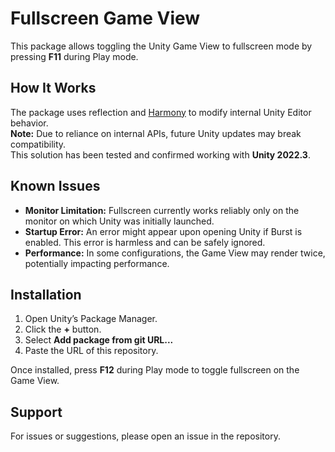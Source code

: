 # Fullscreen Game View

This package allows toggling the Unity Game View to fullscreen mode by pressing **F11** during Play mode.

## How It Works

The package uses reflection and [Harmony](https://github.com/pardeike/Harmony) to modify internal Unity Editor behavior.  
**Note:** Due to reliance on internal APIs, future Unity updates may break compatibility.  
This solution has been tested and confirmed working with **Unity 2022.3**.

## Known Issues

- **Monitor Limitation:** Fullscreen currently works reliably only on the monitor on which Unity was initially launched.
- **Startup Error:** An error might appear upon opening Unity if Burst is enabled. This error is harmless and can be safely ignored.
- **Performance:** In some configurations, the Game View may render twice, potentially impacting performance.

## Installation

1. Open Unity’s Package Manager.
2. Click the **+** button.
3. Select **Add package from git URL...**
4. Paste the URL of this repository.

Once installed, press **F12** during Play mode to toggle fullscreen on the Game View.

## Support

For issues or suggestions, please open an issue in the repository.
